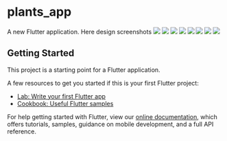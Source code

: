 # plants_app

A new Flutter application.
Here design screenshots 
![](/screenshots/Screenshot_2020-08-25-12-10-28-709_com.example.plants_app.jpg)
![](/screenshots/Screenshot_2020-08-25-12-30-23-634_com.example.plants_app.jpg)
![](/screenshots/Screenshot_2020-08-25-13-22-31-040_com.example.plants_app.jpg)
![](/screenshots/Screenshot_2020-08-25-13-30-20-042_com.example.plants_app.jpg)
![](/screenshots/Screenshot_2020-08-28-16-00-44-871_com.example.plants_app.jpg)
![](/screenshots/Screenshot_2020-08-28-16-01-04-611_com.example.plants_app.jpg)
![](/screenshots/Screenshot_2020-08-28-16-01-10-330_com.example.plants_app.jpg)
![](/screenshots/Screenshot_2020-09-02-13-10-54-395_com.example.plants_app.jpg)


## Getting Started

This project is a starting point for a Flutter application.

A few resources to get you started if this is your first Flutter project:

- [Lab: Write your first Flutter app](https://flutter.dev/docs/get-started/codelab)
- [Cookbook: Useful Flutter samples](https://flutter.dev/docs/cookbook)

For help getting started with Flutter, view our
[online documentation](https://flutter.dev/docs), which offers tutorials,
samples, guidance on mobile development, and a full API reference.
